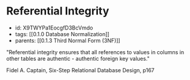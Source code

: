 # Referential Integrity
* id: X9TWYPa1EocgfD3BcVmdo
* tags: [[0.1.0 Database Normalization]]
* parents: [[0.1.3 Third Normal Form (3NF)]]

"Referential integrity ensures that all references to values in columns in other tables are authentic - authentic foreign key values."

Fidel A. Captain, Six-Step Relational Database Design, p167